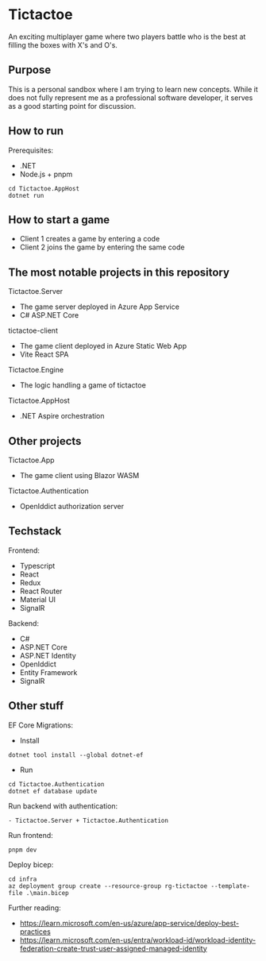 # Tictactoe

An exciting multiplayer game where two players battle who is the best at filling the boxes with X's and O's.

## Purpose

This is a personal sandbox where I am trying to learn new concepts. While it does not fully represent me as a professional software developer, it serves as a good starting point for discussion.

## How to run

Prerequisites:
- .NET
- Node.js + pnpm

```
cd Tictactoe.AppHost
dotnet run
```

## How to start a game

- Client 1 creates a game by entering a code
- Client 2 joins the game by entering the same code

## The most notable projects in this repository

Tictactoe.Server
- The game server deployed in Azure App Service
- C# ASP.NET Core

tictactoe-client
- The game client deployed in Azure Static Web App
- Vite React SPA

Tictactoe.Engine
- The logic handling a game of tictactoe

Tictactoe.AppHost
- .NET Aspire orchestration

## Other projects

Tictactoe.App
- The game client using Blazor WASM

Tictactoe.Authentication
- OpenIddict authorization server

## Techstack

Frontend:

- Typescript
- React
- Redux
- React Router
- Material UI
- SignalR

Backend:

- C#
- ASP.NET Core
- ASP.NET Identity
- OpenIddict
- Entity Framework
- SignalR

## Other stuff

EF Core Migrations:

- Install

```
dotnet tool install --global dotnet-ef
```

- Run

```
cd Tictactoe.Authentication
dotnet ef database update
```

Run backend with authentication:

```
- Tictactoe.Server + Tictactoe.Authentication
```

Run frontend:

```
pnpm dev
```

Deploy bicep:

```
cd infra
az deployment group create --resource-group rg-tictactoe --template-file .\main.bicep
```

Further reading:

- https://learn.microsoft.com/en-us/azure/app-service/deploy-best-practices
- https://learn.microsoft.com/en-us/entra/workload-id/workload-identity-federation-create-trust-user-assigned-managed-identity
